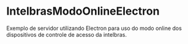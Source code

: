 # IntelbrasModoOnlineElectron
Exemplo de servidor utilizando Electron para uso do modo online dos dispositivos de controle de acesso da intelbras.
